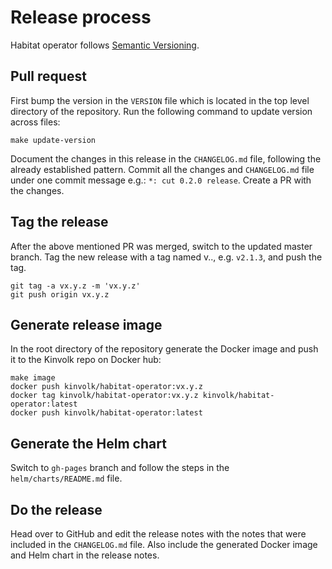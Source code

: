 # Release process

Habitat operator follows [Semantic Versioning](https://semver.org/).

## Pull request

First bump the version in the `VERSION` file which is located in the top level directory of the repository.
Run the following command to update version across files:

    make update-version

Document the changes in this release in the `CHANGELOG.md` file, following the already established pattern. Commit all the changes and `CHANGELOG.md` file under one commit message e.g.: `*: cut 0.2.0 release`. Create a PR with the changes.

## Tag the release

After the above mentioned PR was merged, switch to the updated master branch. Tag the new release with a tag named v<major>.<minor>.<patch>, e.g. `v2.1.3`, and push the tag.

    git tag -a vx.y.z -m 'vx.y.z'
    git push origin vx.y.z

## Generate release image

In the root directory of the repository generate the Docker image and push it to the Kinvolk repo on Docker hub:

    make image
    docker push kinvolk/habitat-operator:vx.y.z
    docker tag kinvolk/habitat-operator:vx.y.z kinvolk/habitat-operator:latest
    docker push kinvolk/habitat-operator:latest

## Generate the Helm chart

Switch to `gh-pages` branch and follow the steps in the `helm/charts/README.md` file.

## Do the release

Head over to GitHub and edit the release notes with the notes that were included in the `CHANGELOG.md` file. Also include the generated Docker image and Helm chart in the release notes.
